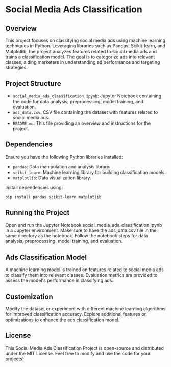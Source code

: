 # Social Media Ads Classification

## Overview

This project focuses on classifying social media ads using machine learning techniques in Python. Leveraging libraries such as Pandas, Scikit-learn, and Matplotlib, the project analyzes features related to social media ads and trains a classification model. The goal is to categorize ads into relevant classes, aiding marketers in understanding ad performance and targeting strategies.

## Project Structure

- `social_media_ads_classification.ipynb`: Jupyter Notebook containing the code for data analysis, preprocessing, model training, and evaluation.
- `ads_data.csv`: CSV file containing the dataset with features related to social media ads.
- `README.md`: This file providing an overview and instructions for the project.

## Dependencies

Ensure you have the following Python libraries installed:

- `pandas`: Data manipulation and analysis library.
- `scikit-learn`: Machine learning library for building classification models.
- `matplotlib`: Data visualization library.

Install dependencies using:

```bash
pip install pandas scikit-learn matplotlib
```

## Running the Project
Open and run the Jupyter Notebook social_media_ads_classification.ipynb in a Jupyter environment.
Make sure to have the ads_data.csv file in the same directory as the notebook.
Follow the notebook steps for data analysis, preprocessing, model training, and evaluation.

## Ads Classification Model
A machine learning model is trained on features related to social media ads to classify them into relevant classes.
Evaluation metrics are provided to assess the model's performance in classifying ads.

## Customization
Modify the dataset or experiment with different machine learning algorithms for improved classification accuracy.
Explore additional features or optimizations to enhance the ads classification model.

## License
This Social Media Ads Classification Project is open-source and distributed under the MIT License. Feel free to modify and use the code for your projects!
